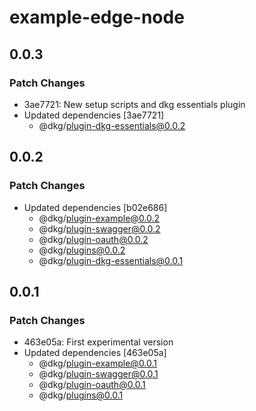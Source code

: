 # example-edge-node

## 0.0.3

### Patch Changes

- 3ae7721: New setup scripts and dkg essentials plugin
- Updated dependencies [3ae7721]
  - @dkg/plugin-dkg-essentials@0.0.2

## 0.0.2

### Patch Changes

- Updated dependencies [b02e686]
  - @dkg/plugin-example@0.0.2
  - @dkg/plugin-swagger@0.0.2
  - @dkg/plugin-oauth@0.0.2
  - @dkg/plugins@0.0.2
  - @dkg/plugin-dkg-essentials@0.0.1

## 0.0.1

### Patch Changes

- 463e05a: First experimental version
- Updated dependencies [463e05a]
  - @dkg/plugin-example@0.0.1
  - @dkg/plugin-swagger@0.0.1
  - @dkg/plugin-oauth@0.0.1
  - @dkg/plugins@0.0.1
